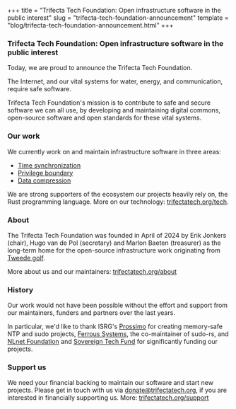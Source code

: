+++
title = "Trifecta Tech Foundation: Open infrastructure software in the public interest"
slug = "trifecta-tech-foundation-announcement"
template = "blog/trifecta-tech-foundation-announcement.html"
+++

### Trifecta Tech Foundation: Open infrastructure software in the public interest

Today, we are proud to announce the Trifecta Tech Foundation. 

The Internet, and our vital systems for water, energy, and communication, require safe software. 

Trifecta Tech Foundation's mission is to contribute to safe and secure software we can all use, by developing and maintaining digital commons, open-source software and open standards for these vital systems.

### Our work

We currently work on and maintain infrastructure software in three areas:

- [Time synchronization](/initiatives/time-synchronization/)
- [Privilege boundary](/initiatives/privilege-boundary/)
- [Data compression](/initiatives/data-compression/)

We are strong supporters of the ecosystem our projects heavily rely on, the Rust programming language. More on our technology: [trifectatech.org/tech](https://trifectatech.org/tech/).

### About

The Trifecta Tech Foundation was founded in April of 2024 by Erik Jonkers (chair), Hugo van de Pol (secretary) and Marlon Baeten (treasurer) as the long-term home for the open-source infrastructure work originating from [Tweede golf](https://tweedegolf.nl/en).

More about us and our maintainers: [trifectatech.org/about](https://trifectatech.org/about/)

### History

Our work would not have been possible without the effort and support from our maintainers, funders and partners over the last years. 

In particular, we'd like to thank ISRG's [Prossimo](https://www.memorysafety.org/) for creating memory-safe NTP and sudo projects, [Ferrous Systems](https://ferrous-systems.com/), the co-maintainer of sudo-rs, and [NLnet Foundation](https://nlnet.nl/) and [Sovereign Tech Fund](https://www.sovereigntechfund.de/) for significantly funding our projects.

### Support us

We need your financial backing to maintain our software and start new projects. Please get in touch with us via donate@trifectatech.org, if you are interested in financially supporting us. More: [trifectatech.org/support](https://trifectatech.org/support/)


        